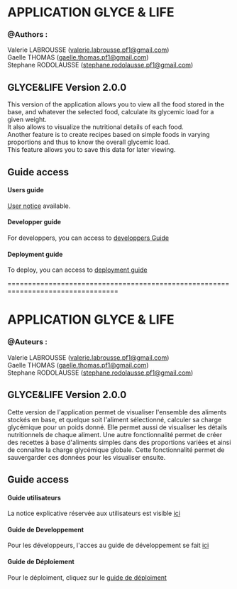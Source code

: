 # APPLICATION GLYCE & LIFE

### @Authors : 
Valerie LABROUSSE (valerie.labrousse.pf1@gmail.com)    
Gaelle THOMAS (gaelle.thomas.pf1@gmail.com)    
Stephane RODOLAUSSE (stephane.rodolausse.pf1@gmail.com)    

## GLYCE&LIFE Version 2.0.0

This version of the application allows you to view all the food stored in the base, and whatever the selected food, calculate its glycemic load for a given weight.    
It also allows to visualize the nutritional details of each food.    
Another feature is to create recipes based on simple foods in varying proportions and thus to know the overall glycemic load.    
This feature allows you to save this data for later viewing.


## Guide access

#### Users guide
[User notice](https://github.com/vagaste/sprinGlyce/blob/master/USER_GUIDE.MD) available.

#### Developper guide
For developpers, you can access to [developpers Guide](https://github.com/vagaste/sprinGlyce/blob/master/Developper_Guide.MD)

#### Deployment guide
To deploy, you can access to [deployment guide](https://github.com/vagaste/sprinGlyce/blob/master/DEPLOYMENT_GUIDE.MD)


=================================================================================

# APPLICATION GLYCE & LIFE

### @Auteurs : 
Valerie LABROUSSE (valerie.labrousse.pf1@gmail.com)    
Gaelle THOMAS (gaelle.thomas.pf1@gmail.com)    
Stephane RODOLAUSSE (stephane.rodolausse.pf1@gmail.com)    

## GLYCE&LIFE Version 2.0.0

Cette version de l'application permet de visualiser l'ensemble des aliments stockés en base, et quelque soit l'aliment sélectionné, calculer sa charge glycémique pour un poids donné.
Elle permet aussi de visualiser les détails nutritionnels de chaque aliment.
Une autre fonctionnalité permet de créer des recettes à base d'aliments simples dans des proportions variées et ainsi de connaître la charge glycémique globale.
Cette fonctionnalité permet de sauvergarder ces données pour les visualiser ensuite.

## Guide access

#### Guide utilisateurs
La notice explicative réservée aux utilisateurs est visible [ici](https://github.com/vagaste/sprinGlyce/blob/master/USER_GUIDE.MD)

#### Guide de Developpement 
Pour les développeurs, l'acces au guide de développement se fait [ici](https://github.com/vagaste/sprinGlyce/blob/master/Developper_Guide.MD)

#### Guide de Déploiement
Pour le déploiment, cliquez sur le [guide de déploiment](https://github.com/vagaste/sprinGlyce/blob/master/DEPLOYMENT_GUIDE.MD)
